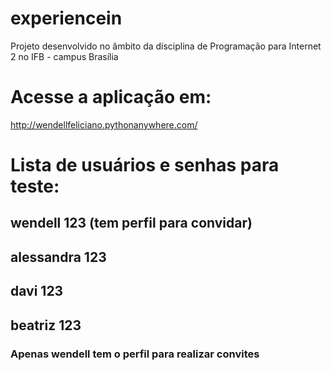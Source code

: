 # experiencein
Projeto desenvolvido no âmbito da disciplina de Programação para Internet 2 no IFB - campus Brasília

# Acesse a aplicação em:
http://wendellfeliciano.pythonanywhere.com/

# Lista de usuários e senhas para teste:
## wendell     123 (tem perfil para convidar)
## alessandra  123 
## davi        123
## beatriz     123

### Apenas wendell tem o perfil para realizar convites
